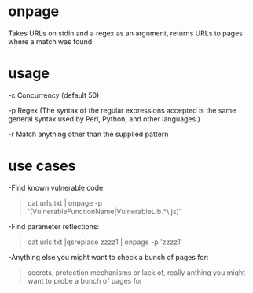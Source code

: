 # onpage
Takes URLs on stdin and a regex as an argument, returns URLs to pages where a match was found

# usage
  -c Concurrency (default 50)
  
  -p Regex (The syntax of the regular expressions accepted is the same general syntax used by Perl, Python, and other languages.)
  
  -r Match anything other than the supplied pattern
  
# use cases
-Find known vulnerable code:
>  cat urls.txt | onpage -p '(VulnerableFunctionName|VulnerableLib.*\\.js)'
  
-Find parameter reflections:
>  cat urls.txt |qsreplace zzzz1 | onpage -p 'zzzz1'
  
-Anything else you might want to check a bunch of pages for:
>  secrets, protection mechanisms or lack of, really anthing you might want to probe a bunch of pages for
  
  
  

